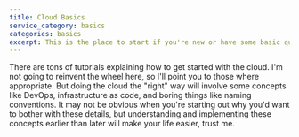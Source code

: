```yaml
---
title: Cloud Basics
service_category: basics
categories: basics
excerpt: This is the place to start if you're new or have some basic questions that you're too afraid to ask your coworkers.
---
```

There are tons of tutorials explaining how to get started with the cloud. I'm not going to reinvent the wheel here, so I'll point you to those where appropriate. But doing the cloud the "right" way will involve some concepts like DevOps, infrastructure as code, and boring things like naming conventions. It may not be obvious when you're starting out why you'd want to bother with these details, but understanding and implementing these concepts earlier than later will make your life easier, trust me.